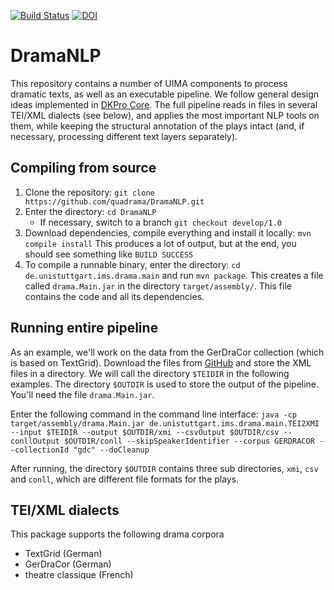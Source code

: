 [![Build Status](https://travis-ci.org/quadrama/DramaNLP.svg?branch=master)](https://travis-ci.org/quadrama/DramaNLP)
[![DOI](https://www.zenodo.org/badge/57984264.svg)](https://www.zenodo.org/badge/latestdoi/57984264)

# DramaNLP
This repository contains a number of UIMA components to process dramatic texts, as well as an executable pipeline. We follow general design ideas implemented in [DKPro Core](https://dkpro.github.io/dkpro-core/). The full pipeline reads in files in several TEI/XML dialects (see below), and applies the most important NLP tools on them, while keeping the structural annotation of the plays intact (and, if necessary, processing different text layers separately).

## Compiling from source

1. Clone the repository: `git clone https://github.com/quadrama/DramaNLP.git`
1. Enter the directory: `cd DramaNLP`
	- If necessary, switch to a branch `git checkout develop/1.0`
1. Download dependencies, compile everything and install it locally: `mvn compile install`
	This produces a lot of output, but at the end, you should see something like `BUILD SUCCESS`
1. To compile a runnable binary, enter the directory: `cd de.unistuttgart.ims.drama.main` and run `mvn package`. This creates a file called `drama.Main.jar` in the directory `target/assembly/`. This file contains the code and all its dependencies.


## Running entire pipeline

As an example, we'll work on the data from the GerDraCor collection (which is based on TextGrid). Download the files from [GitHub](https://github.com/quadrama/gerdracor) and store the XML files in a directory. We will call the directory `$TEIDIR` in the following examples. The directory `$OUTDIR` is used to store the output of the pipeline. You'll need the file `drama.Main.jar`.

Enter the following command in the command line interface:
`java -cp target/assembly/drama.Main.jar de.unistuttgart.ims.drama.main.TEI2XMI --input $TEIDIR --output $OUTDIR/xmi --csvOutput $OUTDIR/csv --conllOutput $OUTDIR/conll --skipSpeakerIdentifier --corpus GERDRACOR --collectionId "gdc" --doCleanup`

After running, the directory `$OUTDIR` contains three sub directories, `xmi`, `csv` and `conll`, which are different file formats for the plays.


## TEI/XML dialects

This package supports the following drama corpora
- TextGrid (German)
- GerDraCor (German)
- theatre classique (French)
